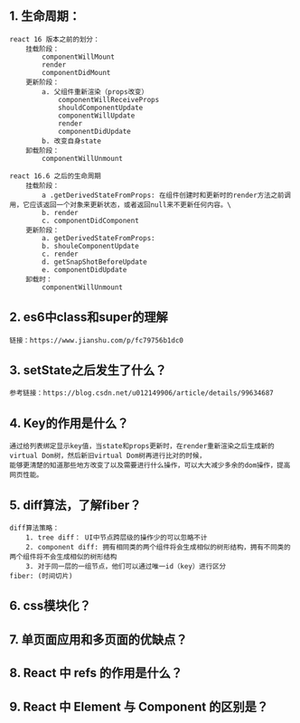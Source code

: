 ## 1. 生命周期：
    react 16 版本之前的划分：
        挂载阶段：
            componentWillMount  
            render  
            componentDidMount  
        更新阶段：  
            a. 父组件重新渲染（props改变）
                componentWillReceiveProps
                shouldComponentUpdate
                componentWillUpdate
                render
                componentDidUpdate
            b. 改变自身state
        卸载阶段：  
            componentWillUnmount
    
    react 16.6 之后的生命周期
        挂载阶段：
            a .getDerivedStateFromProps: 在组件创建时和更新时的render方法之前调用，它应该返回一个对象来更新状态，或者返回null来不更新任何内容。\
            b. render
            c. componentDidComponent
        更新阶段： 
            a. getDerivedStateFromProps:
            b. shouleComponentUpdate
            c. render
            d. getSnapShotBeforeUpdate
            e. componentDidUpdate
        卸载时：
            componentWillUnmount  
## 2. es6中class和super的理解
    链接：https://www.jianshu.com/p/fc79756b1dc0

## 3. setState之后发生了什么？
    参考链接：https://blog.csdn.net/u012149906/article/details/99634687
## 4. Key的作用是什么？
    通过给列表绑定显示key值，当state和props更新时，在render重新渲染之后生成新的virtual Dom树，然后新旧virtual Dom树再进行比对的时候，
    能够更清楚的知道那些地方改变了以及需要进行什么操作，可以大大减少多余的dom操作，提高网页性能。
## 5. diff算法，了解fiber？
    diff算法策略：
        1. tree diff： UI中节点跨层级的操作少的可以忽略不计
        2. component diff: 拥有相同类的两个组件将会生成相似的树形结构，拥有不同类的两个组件将不会生成相似的树形结构
        3. 对于同一层的一组节点，他们可以通过唯一id（key）进行区分
    fiber: (时间切片)
## 6. css模块化？
## 7. 单页面应用和多页面的优缺点？
## 8. React 中 refs 的作用是什么？
## 9. React 中 Element 与 Component 的区别是？